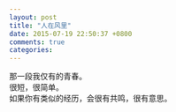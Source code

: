 ```yaml
---
layout: post
title: "人在风里"
date: 2015-07-19 22:50:37 +0800
comments: true
categories: 
---
```

那一段我仅有的青春。  
很短，很简单。  
如果你有类似的经历，会很有共鸣，很有意思。
